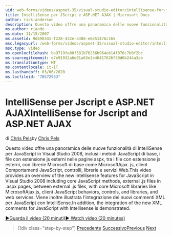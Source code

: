 ```yaml
---
uid: web-forms/videos/aspnet-35/visual-studio-editor/intellisense-for-jscript-and-aspnet-ajax
title: IntelliSense per JScript e ASP.NET AJAX | Microsoft Docs
author: rick-anderson
description: Questo video offre una panoramica delle nuove funzionalità di IntelliSense per JavaScript in Visual Studio 2008, inclusi i metodi JavaScript di base, i file. js esterni...
ms.author: riande
ms.date: 11/15/2007
ms.assetid: 9d490341-f228-432e-a386-e6e51476c165
msc.legacyurl: /web-forms/videos/aspnet-35/visual-studio-editor/intellisense-for-jscript-and-aspnet-ajax
msc.type: video
ms.openlocfilehash: be9719fa00f381b76236b964eb14f070c7b0f2bc
ms.sourcegitcommit: e7e91932a6e91a63e2e46417626f39d6b244a3ab
ms.translationtype: MT
ms.contentlocale: it-IT
ms.lasthandoff: 03/06/2020
ms.locfileid: "78572933"
---
```

# <a name="intellisense-for-jscript-and-aspnet-ajax"></a><span data-ttu-id="42033-103">IntelliSense per Jscript e ASP.NET AJAX</span><span class="sxs-lookup"><span data-stu-id="42033-103">IntelliSense for Jscript and ASP.NET AJAX</span></span>

<span data-ttu-id="42033-104">di [Chris Pels](https://twitter.com/chrispels)</span><span class="sxs-lookup"><span data-stu-id="42033-104">by [Chris Pels](https://twitter.com/chrispels)</span></span>

<span data-ttu-id="42033-105">Questo video offre una panoramica delle nuove funzionalità di IntelliSense per JavaScript in Visual Studio 2008, inclusi i metodi JavaScript di base, i file con estensione js esterni nelle pagine aspx, tra i file con estensione js esterni, con librerie Microsoft di base come MicrosoftAjax. js, client Comportamenti JavaScript, controlli, librerie e servizi Web.</span><span class="sxs-lookup"><span data-stu-id="42033-105">This video provides an overview of the new Intellisense features for JavaScript in Visual Studio 2008 including core JavaScript methods, external .js files in .aspx pages, between external .js files, with core Microsoft libraries like MicrosoftAjax.js, client JavaScript behaviors, controls, and libraries, and web services.</span></span> <span data-ttu-id="42033-106">Viene inoltre illustrata l'integrazione dei nuovi commenti XML per JavaScript con IntelliSense.</span><span class="sxs-lookup"><span data-stu-id="42033-106">In addition, the integration of the new XML comments for JavaScript with Intellisense is demonstrated.</span></span>

[<span data-ttu-id="42033-107">&#9654;Guarda il video (20 minuti)</span><span class="sxs-lookup"><span data-stu-id="42033-107">&#9654; Watch video (20 minutes)</span></span>](https://channel9.msdn.com/Blogs/ASP-NET-Site-Videos/intellisense-for-jscript-and-aspnet-ajax)

> [!div class="step-by-step"]
> <span data-ttu-id="42033-108">[Precedente](multi-targeting-support-in-visual-studio-2008.md)
> [Successivo](quick-tour-of-the-visual-studio-2008-integrated-development-environment.md)</span><span class="sxs-lookup"><span data-stu-id="42033-108">[Previous](multi-targeting-support-in-visual-studio-2008.md)
[Next](quick-tour-of-the-visual-studio-2008-integrated-development-environment.md)</span></span>
